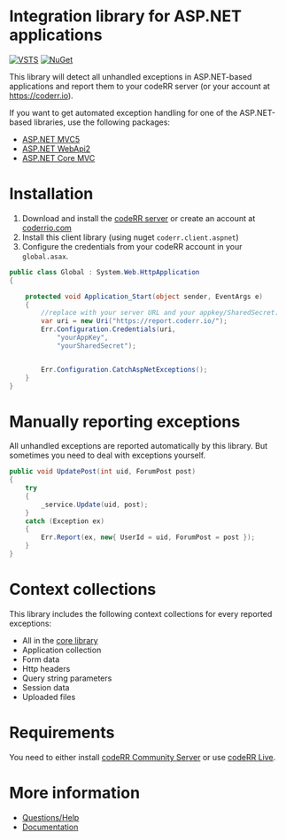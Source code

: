 Integration library for ASP.NET applications
============================================

[![VSTS](https://1tcompany.visualstudio.com/_apis/public/build/definitions/75570083-b1ef-4e78-88e2-5db4982f756c/14/badge)]() [![NuGet](https://img.shields.io/nuget/dt/codeRR.Client.AspNet.svg?style=flat-square)]()

This library will detect all unhandled exceptions in ASP.NET-based applications and report them to your codeRR server (or your account at https://coderr.io).

If you want to get automated exception handling for one of the ASP.NET-based libraries, use the following packages:

* [ASP.NET MVC5](https://github.com/coderrio/coderr.client.aspnet.mvc5)
* [ASP.NET WebApi2](https://github.com/coderrio/coderr.client.aspnet.webapi2)
* [ASP.NET Core MVC](https://www.nuget.org/packages/Coderr.Client.AspNetCore.Mvc/)

# Installation

1. Download and install the [codeRR server](https://github.com/coderrio/coderr.server) or create an account at [coderrio.com](https://coderr.io)
2. Install this client library (using nuget `coderr.client.aspnet`)
3. Configure the credentials from your codeRR account in your `global.asax`.

```csharp
public class Global : System.Web.HttpApplication
{

	protected void Application_Start(object sender, EventArgs e)
	{
		//replace with your server URL and your appkey/SharedSecret.
		var uri = new Uri("https://report.coderr.io/");
		Err.Configuration.Credentials(uri,
			"yourAppKey",
			"yourSharedSecret");


		Err.Configuration.CatchAspNetExceptions();
	}
}
```

# Manually reporting exceptions

All unhandled exceptions are reported automatically by this library. 
But sometimes you need to deal with exceptions yourself. 

```csharp
public void UpdatePost(int uid, ForumPost post)
{
	try
	{
		_service.Update(uid, post);
	}
	catch (Exception ex)
	{
		Err.Report(ex, new{ UserId = uid, ForumPost = post });
	}
}
```


# Context collections

This library includes the following context collections for every reported exceptions:

* All in the [core library](https://github.com/coderrio/coderr.client)
* Application collection
* Form data
* Http headers
* Query string parameters
* Session data
* Uploaded files

# Requirements

You need to either install [codeRR Community Server](https://github.com/coderrio/coderr.server) or use [codeRR Live](https://coderr.io/live).

# More information

* [Questions/Help](http://discuss.coderr.io)
* [Documentation](https://coderr.io/documentation/client/libraries/aspnet/)
